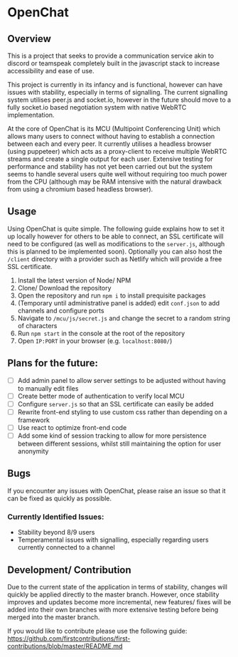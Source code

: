 # OpenChat
## Overview
This is a project that seeks to provide a communication service akin to discord or teamspeak completely built in the javascript stack to increase accessibility and ease of use.

This project is currently in its infancy and is functional, however can have issues with stability, especially in terms of signalling. The current signalling system utilises peer.js and socket.io, however in the future should move to a fully socket.io based negotiation system with native WebRTC implementation.

At the core of OpenChat is its MCU (Multipoint Conferencing Unit) which allows many users to connect without having to establish a connection between each and every peer. It currently utilises a headless browser (using puppeteer) which acts as a proxy-client to receive multiple WebRTC streams and create a single output for each user. Extensive testing for performance and stability has not yet been carried out but the system seems to handle several users quite well without requiring too much power from the CPU (although may be RAM intensive with the natural drawback from using a chromium based headless browser).

## Usage
Using OpenChat is quite simple. The following guide explains how to set it up locally however for others to be able to connect, an SSL certificate will need to be configured (as well as modifications to the `server.js`, although this is planned to be implemented soon). Optionally you can also host the `/client` directory with a provider such as Netlify which will provide a free SSL certificate.

1. Install the latest version of Node/ NPM
2. Clone/ Download the repository
3. Open the repository and run `npm i` to install prequisite packages
4. (Temporary until administrative panel is added) edit `conf.json` to add channels and configure ports
5. Navigate to `/mcu/js/secret.js` and change the secret to a random string of characters
6. Run `npm start` in the console at the root of the repository
7. Open `IP:PORT` in your browser (e.g. `localhost:8080/`)

## Plans for the future:
 - [ ] Add admin panel to allow server settings to be adjusted without having to manually edit files
 - [ ] Create better mode of authentication to verify local MCU
 - [ ] Configure `server.js` so that an SSL certificate can easily be added
 - [ ] Rewrite front-end styling to use custom css rather than depending on a framework
 - [ ] Use react to optimize front-end code
 - [ ] Add some kind of session tracking to allow for more persistence between different sessions, whilst still maintaining the option for user anonymity

## Bugs
If you encounter any issues with OpenChat, please raise an issue so that it can be fixed as quickly as possible.

### Currently Identified Issues:
 - Stability beyond 8/9 users
 - Temperamental issues with signalling, especially regarding users currently connected to a channel

## Development/ Contribution
Due to the current state of the application in terms of stability, changes will quickly be applied directly to the master branch. However, once stability improves and updates become more incremental, new features/ fixes will be added into their own branches with more extensive testing before being merged into the master branch.

If you would like to contribute please use the following guide: https://github.com/firstcontributions/first-contributions/blob/master/README.md
